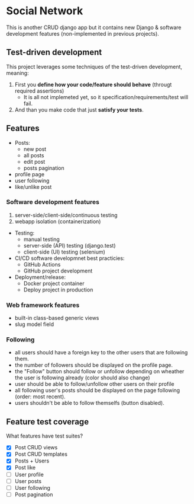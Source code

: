# Social Network

This is another CRUD django app but it contains new Django & software development features (non-implemented in previous projects).

## Test-driven development

This project leverages some techniques of the test-driven development, meaning:

1. First you **define how your code/feature should behave** (througt required assertions)
    - It is all not implemeted yet, so it specification/requirements/test will fail.
2. And than you make code that just **satisfy your tests**.

## Features

- Posts:
    - new post
    - all posts
    - edit post
    - posts pagination
- profile page
- user following
- like/unlike post

### Software development features

1. server-side/client-side/continuous testing
2. webapp isolation (containerization)

- Testing:
    - manual testing
    - server-side (API) testing (django.test)
    - client-side (UI) testing (selenium)
- CI/CD software developmnet best practicies:
    - GitHub Actions
    - GitHub project development
- Deployment/release:
    - Docker project container
    - Deploy project in production

### Web framework features

- built-in class-based generic views
- slug model field

### Following

- all users should have a foreign key to the other users that are following them.
- the number of followers should be displayed on the profile page.
- the "Follow" button should follow or unfollow depending on wheather the user is following already (color should also change)
- user should be able to follow/unfollow other users on their profile
- all following user's posts should be displayed on the page following (order: most recent).
- users shouldn't be able to follow themselfs (button disabled).

## Feature test coverage

What features have test suites?

- [x] Post CRUD views
- [x] Post CRUD templates
- [x] Posts + Users
- [x] Post like
- [ ] User profile
- [ ] User posts
- [ ] User following
- [ ] Post pagination